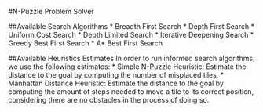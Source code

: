 #N-Puzzle Problem Solver

##Available Search Algorithms
	* Breadth First Search
	* Depth First Search
	* Uniform Cost Search
	* Depth Limited Search
	* Iterative Deepening Search
	* Greedy Best First Search
	* A\* Best First Search

##Available Heuristics Estimates
In order to run informed search algorithms, we use the following estimates:
	* Simple N-Puzzle Heuristic: Estimate the distance to the goal by computing
	  the number of misplaced tiles.
	* Manhattan Distance Heuristic: Estimate the distance to the goal by
	  computing the amount of steps needed to move a tile to its correct
	  position, considering there are no obstacles in the process of doing so.
